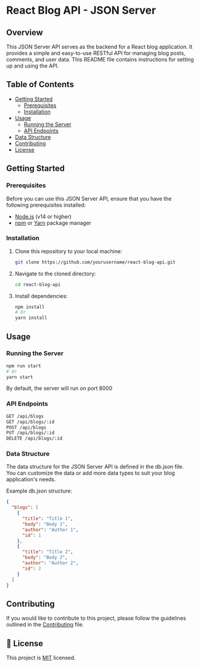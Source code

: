 # React Blog API - JSON Server

## Overview

This JSON Server API serves as the backend for a React blog application. It provides a simple and easy-to-use RESTful API for managing blog posts, comments, and user data. This README file contains instructions for setting up and using the API.

## Table of Contents

- [Getting Started](#getting-started)
  - [Prerequisites](#prerequisites)
  - [Installation](#installation)
- [Usage](#usage)
  - [Running the Server](#running-the-server)
  - [API Endpoints](#api-endpoints)
- [Data Structure](#data-structure)
- [Contributing](#contributing)
- [License](#license)

## Getting Started

### Prerequisites

Before you can use this JSON Server API, ensure that you have the following prerequisites installed:

- [Node.js](https://nodejs.org/) (v14 or higher)
- [npm](https://www.npmjs.com/) or [Yarn](https://yarnpkg.com/) package manager

### Installation

1. Clone this repository to your local machine:

   ```bash
   git clone https://github.com/yourusername/react-blog-api.git

2. Navigate to the cloned directory:

    ```bash
    cd react-blog-api

3. Install dependencies:

    ```bash
    npm install 
    # Or
    yarn install
    ```
## Usage

### Running the Server

```bash
npm run start
# Or
yarn start
```
By default, the server will run on port 8000

### API Endpoints

```bash
GET /api/blogs
GET /api/blogs/:id
POST /api/blogs
PUT /api/blogs/:id
DELETE /api/blogs/:id
```
### Data Structure

The data structure for the JSON Server API is defined in the db.json file. You can customize the data or add more data types to suit your blog application's needs.

Example db.json structure:

```json
{
  "blogs": [
    {
      "title": "Title 1",
      "body": "Body 1",
      "author": "Author 1",
      "id": 1
    },
    {
      "title": "Title 2",
      "body": "Body 2",
      "author": "Author 2",
      "id": 2
    }
  ]
}
```
## Contributing
If you would like to contribute to this project, please follow the guidelines outlined in the [Contributing](CONTRIBUTING.md) file.

## 📝 License <a name="license"></a>

This project is [MIT](LICENSE.md) licensed.

